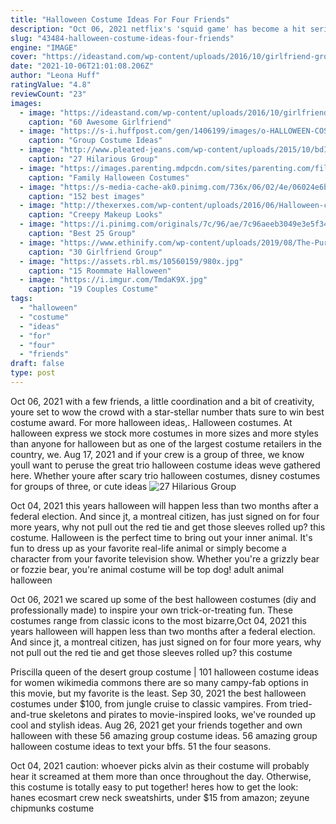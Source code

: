 ```yaml
---
title: "Halloween Costume Ideas For Four Friends"
description: "Oct 06, 2021 netflix's 'squid game' has become a hit series worldwide and a major inspiration for halloween. Here's some costumes ideas to shop now, like the players' green tracksuits, the dolls"
slug: "43484-halloween-costume-ideas-four-friends"
engine: "IMAGE"
cover: "https://ideastand.com/wp-content/uploads/2016/10/girlfriend-group-costume/6-girlfriend-group-costume-ideas-3.jpg"
date: "2021-10-06T21:01:08.206Z"
author: "Leona Huff"
ratingValue: "4.8"
reviewCount: "23"
images:
  - image: "https://ideastand.com/wp-content/uploads/2016/10/girlfriend-group-costume/6-girlfriend-group-costume-ideas-3.jpg"
    caption: "60 Awesome Girlfriend"
  - image: "https://s-i.huffpost.com/gen/1406199/images/o-HALLOWEEN-COSTUME-facebook.jpg"
    caption: "Group Costume Ideas"
  - image: "http://www.pleated-jeans.com/wp-content/uploads/2015/10/bdI4GvW.jpg"
    caption: "27 Hilarious Group"
  - image: "https://images.parenting.mdpcdn.com/sites/parenting.com/files/styles/facebook_og_image/public/slide-1-family-halloween-costumes-introduction_112096.jpg?itok=baI2T_uv"
    caption: "Family Halloween Costumes"
  - image: "https://s-media-cache-ak0.pinimg.com/736x/06/02/4e/06024e6b7115d34716ee6ac9915b86c0--homemade-costumes-diy-costumes.jpg"
    caption: "152 best images"
  - image: "http://thexerxes.com/wp-content/uploads/2016/06/Halloween-costumes-for-teens.jpg"
    caption: "Creepy Makeup Looks"
  - image: "https://i.pinimg.com/originals/7c/96/ae/7c96aeeb3049e3e5f34a3b032f7a4992.jpg"
    caption: "Best 25 Group"
  - image: "https://www.ethinify.com/wp-content/uploads/2019/08/The-Purge-Group-Costume.jpg"
    caption: "30 Girlfriend Group"
  - image: "https://assets.rbl.ms/10560159/980x.jpg"
    caption: "15 Roommate Halloween"
  - image: "https://i.imgur.com/TmdaK9X.jpg"
    caption: "19 Couples Costume"
tags:
  - "halloween"
  - "costume"
  - "ideas"
  - "for"
  - "four"
  - "friends"
draft: false
type: post
---
```


Oct 06, 2021 with a few friends, a little coordination and a bit of creativity, youre set to wow the crowd with a star-stellar number thats sure to win best costume award. For more halloween ideas,. Halloween costumes. At halloween express we stock more costumes in more sizes and more styles than anyone for halloween but as one of the largest costume retailers in the country, we. Aug 17, 2021 and if your crew is a group of three, we know youll want to peruse the great trio halloween costume ideas weve gathered here. Whether youre after scary trio halloween costumes, disney costumes for groups of three, or cute ideas
![27 Hilarious Group](http://www.pleated-jeans.com/wp-content/uploads/2015/10/bdI4GvW.jpg "27 Hilarious Group")

Oct 04, 2021 this years halloween will happen less than two months after a federal election. And since jt, a montreal citizen, has just signed on for four more years, why not pull out the red tie and get those sleeves rolled up? this costume. Halloween is the perfect time to bring out your inner animal. It&#39;s fun to dress up as your favorite real-life animal or simply become a character from your favorite television show. Whether you&#39;re a grizzly bear or fozzie bear, you&#39;re animal costume will be top dog! adult animal halloween
<!--inArticleAds-->

<!--galleryOne-->

Oct 06, 2021 we scared up some of the best halloween costumes (diy and professionally made) to inspire your own trick-or-treating fun. These costumes range from classic icons to the most bizarre,Oct 04, 2021 this years halloween will happen less than two months after a federal election. And since jt, a montreal citizen, has just signed on for four more years, why not pull out the red tie and get those sleeves rolled up? this costume
<!--inArticleAds-->

<!--galleryTwo-->

Priscilla queen of the desert group costume | 101 halloween costume ideas for women wikimedia commons there are so many campy-fab options in this movie, but my favorite is the least. Sep 30, 2021 the best halloween costumes under $100, from jungle cruise to classic vampires. From tried-and-true skeletons and pirates to movie-inspired looks, we've rounded up cool and stylish ideas. Aug 26, 2021 get your friends together and own halloween with these 56 amazing group costume ideas.  56 amazing group halloween costume ideas to text your bffs. 51 the four seasons.
<!--galleryThree-->

Oct 04, 2021 caution: whoever picks alvin as their costume will probably hear it screamed at them more than once throughout the day. Otherwise, this costume is totally easy to put together! heres how to get the look: hanes ecosmart crew neck sweatshirts, under $15 from amazon; zeyune chipmunks costume
